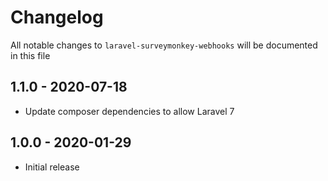 # Changelog

All notable changes to `laravel-surveymonkey-webhooks` will be documented in this file

## 1.1.0 - 2020-07-18

- Update composer dependencies to allow Laravel 7

## 1.0.0 - 2020-01-29

- Initial release
